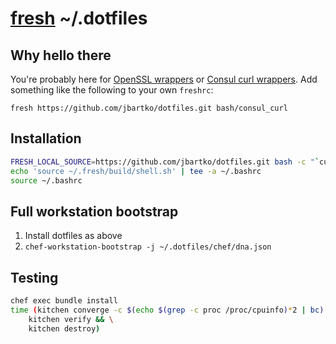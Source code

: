 # [fresh](https://freshshell.com/) ~/.dotfiles

## Why hello there
You're probably here for [OpenSSL wrappers](bash/openssl-wrappers) or [Consul curl wrappers](bash/consul_curl). Add something like the following to your own `freshrc`:

```
fresh https://github.com/jbartko/dotfiles.git bash/consul_curl
```

## Installation
``` sh
FRESH_LOCAL_SOURCE=https://github.com/jbartko/dotfiles.git bash -c "`curl -sL get.freshshell.com`"
echo 'source ~/.fresh/build/shell.sh' | tee -a ~/.bashrc
source ~/.bashrc
```

## Full workstation bootstrap

1. Install dotfiles as above
2. `chef-workstation-bootstrap -j ~/.dotfiles/chef/dna.json`

## Testing

```sh
chef exec bundle install
time (kitchen converge -c $(echo $(grep -c proc /proc/cpuinfo)*2 | bc) && \
    kitchen verify && \
    kitchen destroy)
```
